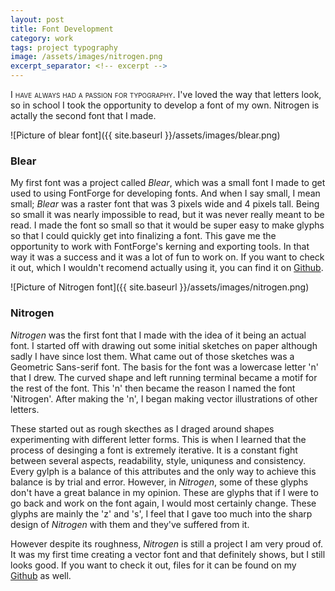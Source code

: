 ```yaml
---
layout: post
title: Font Development
category: work
tags: project typography
image: /assets/images/nitrogen.png
excerpt_separator: <!-- excerpt -->
---
```


<span class="smallcaps"> I have always had a passion for typography.</span> I've loved the way that letters look, so in school I took the opportunity to develop a font of my own. <!-- excerpt -->Nitrogen is actally the second font that I made. 



![Picture of blear font]({{ site.baseurl }}/assets/images/blear.png)

### Blear 
My first font was a project called *Blear*, which was a small font I made to get used to using FontForge for developing fonts. And when I say small, I mean small; *Blear* was a raster font that was 3 pixels wide and 4 pixels tall. Being so small it was nearly impossible to read, but it was never really meant to be read. I made the font so small so that it would be super easy to make glyphs so that I could quickly get into finalizing a font. This gave me the opportunity to work with FontForge's kerning and exporting tools. In that way it was a success and it was a lot of fun to work on. If you want to check it out, which I wouldn't recomend actually using it, you can find it on [Github](https://github.com/modernTypewritter/blear). 

![Picture of Nitrogen font]({{ site.baseurl }}/assets/images/nitrogen.png)

### Nitrogen
*Nitrogen* was the first font that I made with the idea of it being an actual font. I started off with drawing out some initial sketches on paper although sadly I have since lost them. What came out of those sketches was a Geometric Sans-serif font. The basis for the font was a lowercase letter 'n' that I drew. The curved shape and left running terminal became a motif for the rest of the font. This 'n' then became the reason I named the font 'Nitrogen'. After making the 'n', I began making vector illustrations of other letters. 



These started out as rough skecthes as I draged around shapes experimenting with different letter forms. This is when I learned that the process of desinging a font is extremely iterative. It is a constant fight between several aspects, readability, style, uniquness and consistency. Every gylph is a balance of this attributes and the only way to achieve this balance is by trial and error. However, in *Nitrogen*, some of these glyphs don't have a great balance in my opinion. These are glyphs that if I were to go back and work on the font again, I would most certainly change. These glyphs are mainly the 'z' and 's', I feel that I gave too much into the sharp design of *Nitrogen* with them and they've suffered from it. 


However despite its roughness, *Nitrogen* is still a project I am very proud of. It was my first time creating a vector font and that definitely shows, but I still looks good. If you want to check it out, files for it can be found on my [Github](https://github.com/modernTypewritter/nitro) as well.

